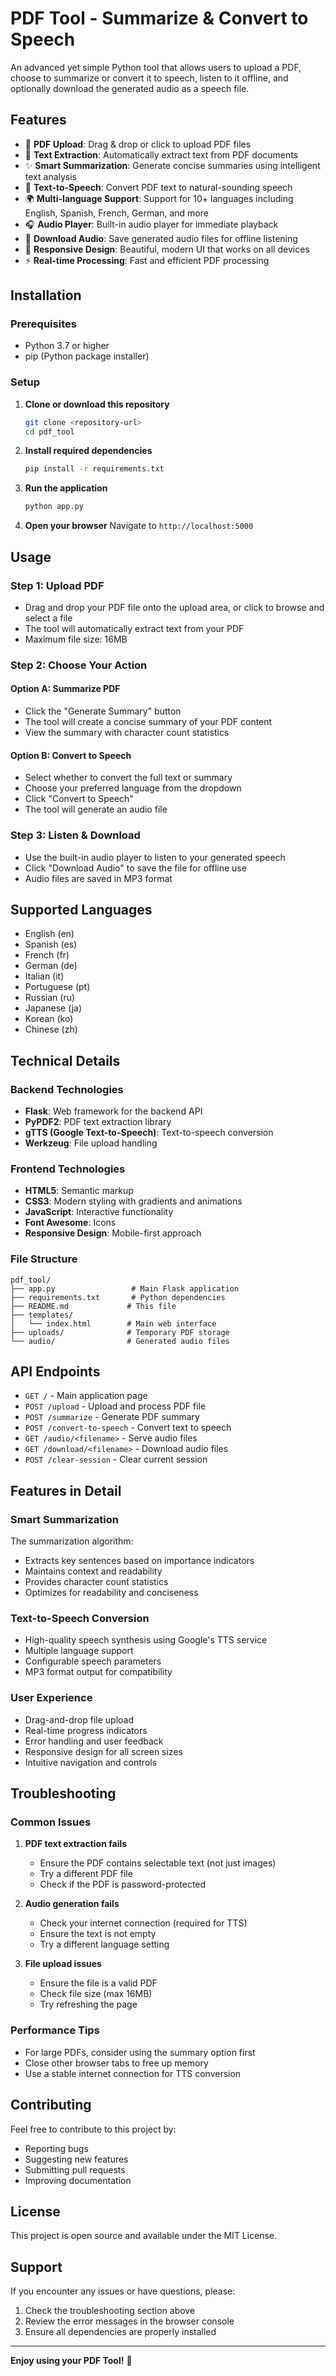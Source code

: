 # PDF Tool - Summarize & Convert to Speech

An advanced yet simple Python tool that allows users to upload a PDF, choose to summarize or convert it to speech, listen to it offline, and optionally download the generated audio as a speech file.

## Features

- 📄 **PDF Upload**: Drag & drop or click to upload PDF files
- 📝 **Text Extraction**: Automatically extract text from PDF documents
- ✨ **Smart Summarization**: Generate concise summaries using intelligent text analysis
- 🎤 **Text-to-Speech**: Convert PDF text to natural-sounding speech
- 🌍 **Multi-language Support**: Support for 10+ languages including English, Spanish, French, German, and more
- 🎧 **Audio Player**: Built-in audio player for immediate playback
- 💾 **Download Audio**: Save generated audio files for offline listening
- 📱 **Responsive Design**: Beautiful, modern UI that works on all devices
- ⚡ **Real-time Processing**: Fast and efficient PDF processing

## Installation

### Prerequisites

- Python 3.7 or higher
- pip (Python package installer)

### Setup

1. **Clone or download this repository**
   ```bash
   git clone <repository-url>
   cd pdf_tool
   ```

2. **Install required dependencies**
   ```bash
   pip install -r requirements.txt
   ```

3. **Run the application**
   ```bash
   python app.py
   ```

4. **Open your browser**
   Navigate to `http://localhost:5000`

## Usage

### Step 1: Upload PDF
- Drag and drop your PDF file onto the upload area, or click to browse and select a file
- The tool will automatically extract text from your PDF
- Maximum file size: 16MB

### Step 2: Choose Your Action

#### Option A: Summarize PDF
- Click the "Generate Summary" button
- The tool will create a concise summary of your PDF content
- View the summary with character count statistics

#### Option B: Convert to Speech
- Select whether to convert the full text or summary
- Choose your preferred language from the dropdown
- Click "Convert to Speech"
- The tool will generate an audio file

### Step 3: Listen & Download
- Use the built-in audio player to listen to your generated speech
- Click "Download Audio" to save the file for offline use
- Audio files are saved in MP3 format

## Supported Languages

- English (en)
- Spanish (es)
- French (fr)
- German (de)
- Italian (it)
- Portuguese (pt)
- Russian (ru)
- Japanese (ja)
- Korean (ko)
- Chinese (zh)

## Technical Details

### Backend Technologies
- **Flask**: Web framework for the backend API
- **PyPDF2**: PDF text extraction library
- **gTTS (Google Text-to-Speech)**: Text-to-speech conversion
- **Werkzeug**: File upload handling

### Frontend Technologies
- **HTML5**: Semantic markup
- **CSS3**: Modern styling with gradients and animations
- **JavaScript**: Interactive functionality
- **Font Awesome**: Icons
- **Responsive Design**: Mobile-first approach

### File Structure
```
pdf_tool/
├── app.py                 # Main Flask application
├── requirements.txt       # Python dependencies
├── README.md             # This file
├── templates/
│   └── index.html        # Main web interface
├── uploads/              # Temporary PDF storage
└── audio/                # Generated audio files
```

## API Endpoints

- `GET /` - Main application page
- `POST /upload` - Upload and process PDF file
- `POST /summarize` - Generate PDF summary
- `POST /convert-to-speech` - Convert text to speech
- `GET /audio/<filename>` - Serve audio files
- `GET /download/<filename>` - Download audio files
- `POST /clear-session` - Clear current session

## Features in Detail

### Smart Summarization
The summarization algorithm:
- Extracts key sentences based on importance indicators
- Maintains context and readability
- Provides character count statistics
- Optimizes for readability and conciseness

### Text-to-Speech Conversion
- High-quality speech synthesis using Google's TTS service
- Multiple language support
- Configurable speech parameters
- MP3 format output for compatibility

### User Experience
- Drag-and-drop file upload
- Real-time progress indicators
- Error handling and user feedback
- Responsive design for all screen sizes
- Intuitive navigation and controls

## Troubleshooting

### Common Issues

1. **PDF text extraction fails**
   - Ensure the PDF contains selectable text (not just images)
   - Try a different PDF file
   - Check if the PDF is password-protected

2. **Audio generation fails**
   - Check your internet connection (required for TTS)
   - Ensure the text is not empty
   - Try a different language setting

3. **File upload issues**
   - Ensure the file is a valid PDF
   - Check file size (max 16MB)
   - Try refreshing the page

### Performance Tips

- For large PDFs, consider using the summary option first
- Close other browser tabs to free up memory
- Use a stable internet connection for TTS conversion

## Contributing

Feel free to contribute to this project by:
- Reporting bugs
- Suggesting new features
- Submitting pull requests
- Improving documentation

## License

This project is open source and available under the MIT License.

## Support

If you encounter any issues or have questions, please:
1. Check the troubleshooting section above
2. Review the error messages in the browser console
3. Ensure all dependencies are properly installed

---

**Enjoy using your PDF Tool!** 🎉 